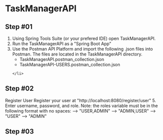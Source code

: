 

<h1>TaskManagerAPI</h1>
<h2>Step #01</h2>


    
<ol>

<li> Using Spring Tools Suite (or your prefered IDE) open TaskManagerAPI.</li>
<li> Run the TaskManagerAPI as a "Spring Boot App"</li>
<li> Use the Postman API Platform and import the following .json files into Postman. The files are located in the TaskManagerAPI directory.
    <ul>
    <li>TaskManagerAPI.postman_collection.json</li>
    <li>TaskManagerAPI-USERS.postman_collection.json</li>
    </ul>
    
    </li>
</ol>



<h2>Step #02</h2>

Register User
 Register your user at "http://localhost:8080/register/user"
5. Enter username, password, and role.
   Note: the roles variable must be in the following format with no spaces:
   --> "USER,ADMIN"
   --> "ADMIN,USER"
   --> "USER"
   --> "ADMIN"

   <h2>Step #03</h2>
   
